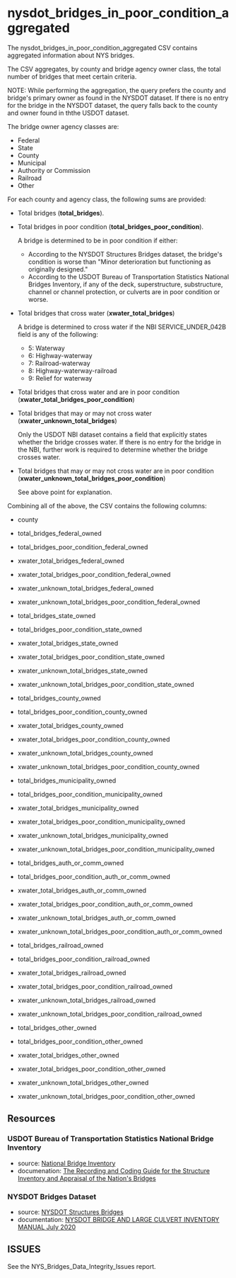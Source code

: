 # nysdot\_bridges\_in\_poor\_condition\_aggregated

The nysdot\_bridges\_in\_poor\_condition\_aggregated CSV contains
aggregated information about NYS bridges.

The CSV aggregates, by county and bridge agency owner class,
the total number of bridges that meet certain criteria.

NOTE: While performing the aggregation, the query prefers the
county and bridge's primary owner as found in the NYSDOT dataset.
If there is no entry for the bridge in the NYSDOT dataset,
the query falls back to the county and owner found in ththe USDOT dataset.

The bridge owner agency classes are:

* Federal
* State
* County
* Municipal
* Authority or Commission
* Railroad
* Other

For each county and agency class, the following sums are provided:

* Total bridges (**total\_bridges**).

* Total bridges in poor condition (**total\_bridges\_poor\_condition**).

  A bridge is determined to be in poor condition if either:

  * According to the NYSDOT Structures Bridges dataset, the bridge's condition is
    worse than "Minor deterioration but functioning as originally designed."
  * According to the USDOT Bureau of Transportation Statistics National Bridges
    Inventory, if any of the deck, superstructure, substructure, channel or
    channel protection, or culverts are in poor condition or worse.

* Total bridges that cross water (**xwater\_total\_bridges**)

  A bridge is determined to cross water if the NBI SERVICE\_UNDER\_042B field
  is any of the following:
  * 5:  Waterway
  * 6:  Highway-waterway
  * 7:  Railroad-waterway
  * 8:  Highway-waterway-railroad
  * 9:  Relief for waterway

* Total bridges that cross water and are in poor condition (**xwater\_total\_bridges\_poor\_condition**)

* Total bridges that may or may not cross water (**xwater\_unknown\_total\_bridges**)

  Only the USDOT NBI dataset contains a field that explicitly states whether
  the bridge crosses water. If there is no entry for the bridge in the NBI,
  further work is required to determine whether the bridge crosses water.

* Total bridges that may or may not cross water are in poor condition
  (**xwater\_unknown\_total\_bridges\_poor\_condition**)

  See above point for explanation.

Combining all of the above, the CSV contains the following columns:

* county

* total\_bridges\_federal\_owned
* total\_bridges\_poor\_condition\_federal\_owned
* xwater\_total\_bridges\_federal\_owned
* xwater\_total\_bridges\_poor\_condition\_federal\_owned
* xwater\_unknown\_total\_bridges\_federal\_owned
* xwater\_unknown\_total\_bridges\_poor\_condition\_federal\_owned

* total\_bridges\_state\_owned
* total\_bridges\_poor\_condition\_state\_owned
* xwater\_total\_bridges\_state\_owned
* xwater\_total\_bridges\_poor\_condition\_state\_owned
* xwater\_unknown\_total\_bridges\_state\_owned
* xwater\_unknown\_total\_bridges\_poor\_condition\_state\_owned

* total\_bridges\_county\_owned
* total\_bridges\_poor\_condition\_county\_owned
* xwater\_total\_bridges\_county\_owned
* xwater\_total\_bridges\_poor\_condition\_county\_owned
* xwater\_unknown\_total\_bridges\_county\_owned
* xwater\_unknown\_total\_bridges\_poor\_condition\_county\_owned

* total\_bridges\_municipality\_owned
* total\_bridges\_poor\_condition\_municipality\_owned
* xwater\_total\_bridges\_municipality\_owned
* xwater\_total\_bridges\_poor\_condition\_municipality\_owned
* xwater\_unknown\_total\_bridges\_municipality\_owned
* xwater\_unknown\_total\_bridges\_poor\_condition\_municipality\_owned

* total\_bridges\_auth\_or\_comm\_owned
* total\_bridges\_poor\_condition\_auth\_or\_comm\_owned
* xwater\_total\_bridges\_auth\_or\_comm\_owned
* xwater\_total\_bridges\_poor\_condition\_auth\_or\_comm\_owned
* xwater\_unknown\_total\_bridges\_auth\_or\_comm\_owned
* xwater\_unknown\_total\_bridges\_poor\_condition\_auth\_or\_comm\_owned

* total\_bridges\_railroad\_owned
* total\_bridges\_poor\_condition\_railroad\_owned
* xwater\_total\_bridges\_railroad\_owned
* xwater\_total\_bridges\_poor\_condition\_railroad\_owned
* xwater\_unknown\_total\_bridges\_railroad\_owned
* xwater\_unknown\_total\_bridges\_poor\_condition\_railroad\_owned

* total\_bridges\_other\_owned
* total\_bridges\_poor\_condition\_other\_owned
* xwater\_total\_bridges\_other\_owned
* xwater\_total\_bridges\_poor\_condition\_other\_owned
* xwater\_unknown\_total\_bridges\_other\_owned
* xwater\_unknown\_total\_bridges\_poor\_condition\_other\_owned

## Resources

### USDOT Bureau of Transportation Statistics National Bridge Inventory

* source: [National Bridge Inventory](https://geodata.bts.gov/datasets/national-bridge-inventory/about)
* documenation: [The Recording and Coding Guide for the Structure Inventory and Appraisal of the Nation's Bridges](https://www.fhwa.dot.gov/bridge/mtguide.pdf)

### NYSDOT Bridges Dataset

* source: [NYSDOT Structures Bridges](https://data.gis.ny.gov/datasets/9e038774ef034c7cae5374f3e23f7a67_0/about?layer=0)
* documentation: [NYSDOT BRIDGE AND LARGE CULVERT INVENTORY MANUAL July 2020](https://www.dot.ny.gov/divisions/engineering/structures/repository/manuals/inventory/NYSDOT\_inventory\_manual\_2020.pdf)


## ISSUES

See the NYS_Bridges_Data_Integrity_Issues report.
